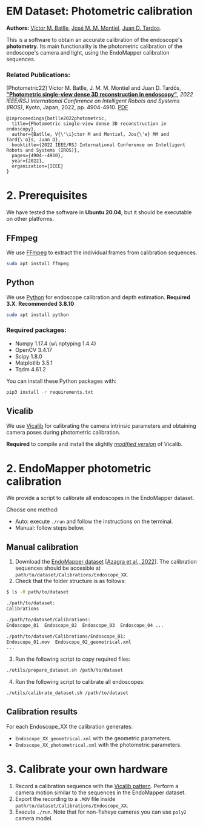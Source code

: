 # EM Dataset: Photometric calibration
**Authors:** [Víctor M. Batlle](http://webdiis.unizar.es/~vmbatlle/), [José M. M. Montiel](http://webdiis.unizar.es/~josemari/), [Juan D. Tardos](http://webdiis.unizar.es/~jdtardos/).


This is a software to obtain an accurate calibration of the endoscope's **photometry**. Its main functionality is the photometric calibration of the endoscope's camera and light, using the EndoMapper calibration sequences.

### Related Publications:

[Photometric22] Víctor M. Batlle, J. M. M. Montiel and Juan D. Tardós, [**"Photometric single-view dense 3D reconstruction in endoscopy"**](https://ieeexplore.ieee.org/abstract/document/9981742), *2022 IEEE/RSJ International Conference on Intelligent Robots and Systems (IROS)*, Kyoto, Japan, 2022, pp. 4904-4910. [PDF](https://arxiv.org/pdf/2204.09083.pdf)
```
@inproceedings{batlle2022photometric,
  title={Photometric single-view dense 3D reconstruction in endoscopy},
  author={Batlle, V{\'\i}ctor M and Montiel, Jos{\'e} MM and Tard{\'o}s, Juan D},
  booktitle={2022 IEEE/RSJ International Conference on Intelligent Robots and Systems (IROS)},
  pages={4904--4910},
  year={2022},
  organization={IEEE}
}
```

# 2. Prerequisites
We have tested the software in **Ubuntu 20.04**, but it should be executable on other platforms.

## FFmpeg
We use [FFmpeg](https://ffmpeg.org/) to extract the individual frames from calibration sequences.

```sh
sudo apt install ffmpeg
```

## Python 
We use [Python](https://www.python.org) for endoscope calibration and depth estimation. **Required 3.X**. **Recommended 3.8.10**

```sh
sudo apt install python
```

### Required packages:

* Numpy 1.17.4 (w\ nptyping 1.4.4)
* OpenCV 3.4.17
* Scipy 1.8.0
* Matplotlib 3.5.1
* Tqdm 4.61.2

You can install these Python packages with:

```sh
pip3 install -r requirements.txt 
```

## Vicalib

We use [Vicalib](https://github.com/arpg/vicalib) for calibrating the camera intrinsic parameters and obtaining camera poses during photometric calibration.

**Required** to compile and install the slightly [*modified version*](https://github.com/vmbatlle/vicalib) of Vicalib.


# 2. EndoMapper photometric calibration

We provide a script to calibrate all endoscopes in the EndoMapper dataset.

Choose one method:

- Auto: execute `./run` and follow the instructions on the terminal.
- Manual: follow steps below.

## Manual calibration

1. Download the [EndoMapper dataset](https://doi.org/10.7303/syn26707219) [[Azagra et al., 2022](https://arxiv.org/abs/2204.14240.pdf)].
   The calibration sequences should be accesible at `path/to/dataset/Calibrations/Endoscope_XX`.
2. Check that the folder structure is as follows:
  ```bash
  $ ls -R path/to/dataset

  ./path/to/dataset:
  Calibrations

  ./path/to/dataset/Calibrations:
  Endoscope_01  Endoscope_02  Endoscope_03  Endoscope_04 ...

  ./path/to/dataset/Calibrations/Endoscope_01:
  Endoscope_01.mov  Endoscope_02_geometrical.xml
  ...
  ```
3. Run the following script to copy required files:
```sh
./utils/prepare_dataset.sh /path/to/dataset
```
4. Run the following script to calibrate all endoscopes:
```sh
./utils/calibrate_dataset.sh /path/to/dataset
```

## Calibration results

For each Endoscope_XX the calibration generates:

- `Endoscope_XX_geometrical.xml` with the geometric parameters.
- `Endoscope_XX_photometrical.xml` with the photometric parameters.

# 3. Calibrate your own hardware

1. Record a calibration sequence with the [Vicalib pattern](misc/big_pattern.pdf). Perform a camera motion similar to the sequences in the EndoMapper dataset.
1. Export the recording to a `.MOV` file inside `path/to/dataset/Calibrations/Endoscope_XX`.
1. Execute `./run`. Note that for non-fisheye cameras you can use `poly2` camera model.
